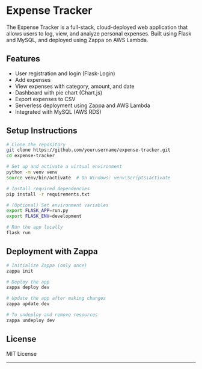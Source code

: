 # Expense Tracker

The Expense Tracker is a full-stack, cloud-deployed web application that allows users to log, view, and analyze personal expenses. Built using Flask and MySQL, and deployed using Zappa on AWS Lambda.

## Features

- User registration and login (Flask-Login)
- Add expenses
- View expenses with category, amount, and date
- Dashboard with pie chart (Chart.js)
- Export expenses to CSV
- Serverless deployment using Zappa and AWS Lambda
- Integrated with MySQL (AWS RDS)

## Setup Instructions

```bash
# Clone the repository
git clone https://github.com/yourusername/expense-tracker.git
cd expense-tracker

# Set up and activate a virtual environment
python -m venv venv
source venv/bin/activate  # On Windows: venv\Scripts\activate

# Install required dependencies
pip install -r requirements.txt

# (Optional) Set environment variables
export FLASK_APP=run.py
export FLASK_ENV=development

# Run the app locally
flask run
```

## Deployment with Zappa

```bash
# Initialize Zappa (only once)
zappa init

# Deploy the app
zappa deploy dev

# Update the app after making changes
zappa update dev

# To undeploy and remove resources
zappa undeploy dev
```

## License

MIT License

---